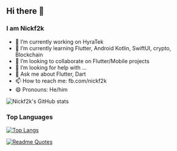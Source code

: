 ## Hi there 👋
### I am **Nickf2k**



- 🔭 I’m currently working on HyraTek
- 🌱 I’m currently learning Flutter, Android Kotlin, SwiftUI, crypto, Blockchain
- 👯 I’m looking to collaborate on Flutter/Mobile projects
- 🤔 I’m looking for help with ...
- 💬 Ask me about Flutter, Dart
- 📫 How to reach me: fb.com/nickf2k
- 😄 Pronouns: He/him

  
![Nickf2k's GitHub stats](https://github-readme-stats.vercel.app/api?username=nickf2k&show=reviews,discussions_started,discussions_answered,prs_merged,prs_merged_percentage&theme=chartreuse-dark)

### Top Languages
[![Top Langs](https://github-readme-stats.vercel.app/api/top-langs/?username=nickf2k)](https://github.com/anuraghazra/github-readme-stats)

[![Readme Quotes](https://quotes-github-readme.vercel.app/api?type=horizontal&theme=monokai)](https://github.com/piyushsuthar/github-readme-quotes) 

